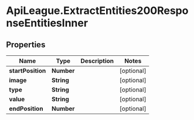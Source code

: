 # ApiLeague.ExtractEntities200ResponseEntitiesInner

## Properties

Name | Type | Description | Notes
------------ | ------------- | ------------- | -------------
**startPosition** | **Number** |  | [optional] 
**image** | **String** |  | [optional] 
**type** | **String** |  | [optional] 
**value** | **String** |  | [optional] 
**endPosition** | **Number** |  | [optional] 


